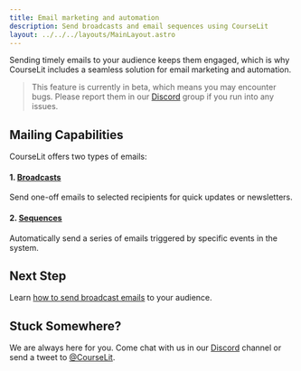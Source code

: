 ```yaml
---
title: Email marketing and automation
description: Send broadcasts and email sequences using CourseLit
layout: ../../../layouts/MainLayout.astro
---
```


Sending timely emails to your audience keeps them engaged, which is why CourseLit includes a seamless solution for email marketing and automation.

> This feature is currently in beta, which means you may encounter bugs. Please report them in our <a href="https://discord.com/invite/GR4bQsN" target="_blank">Discord</a> group if you run into any issues.

## Mailing Capabilities

CourseLit offers two types of emails:

#### 1. [Broadcasts](/en/email-marketing/broadcasts)

Send one-off emails to selected recipients for quick updates or newsletters.

#### 2. [Sequences](/en/email-marketing/sequences)

Automatically send a series of emails triggered by specific events in the system.

## Next Step

Learn [how to send broadcast emails](/en/email-marketing/broadcasts) to your audience.

## Stuck Somewhere?

We are always here for you. Come chat with us in our <a href="https://discord.com/invite/GR4bQsN" target="_blank">Discord</a> channel or send a tweet to <a href="https://twitter.com/courselit" target="_blank">@CourseLit</a>.
